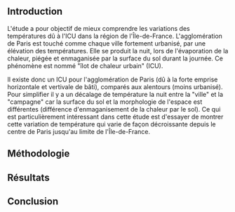 ## Introduction

L'étude a pour objectif de mieux comprendre les variations des températures dû à l'ICU dans la région de l'Île-de-France. L'agglomération de Paris est touché comme chaque ville fortement urbanisé, par une élévation des températures. Elle se produit 
la nuit, lors de l'évaporation de la chaleur, piégée et enmaganisée par la surface du sol durant la journée. Ce phénomène est nommé "îlot de chaleur urbain" (ICU).

Il existe donc un ICU pour l'agglomération de Paris (dû à la forte emprise horizontale et vertivale de bâti), comparés aux alentours (moins urbanisé). Pour simplifier il y a un décalage de température la nuit entre la "ville" et la "campagne" car la surface du sol et la morphologie de l'espace est différentes (différence d'enmaganisement de la chaleur par le sol). Ce qui est particulièrement intéressant dans cette étude est d'essayer de montrer cette variation de température qui varie de façon décroissante depuis le centre de Paris jusqu'au limite de l'Île-de-France.

## Méthodologie


## Résultats


## Conclusion
